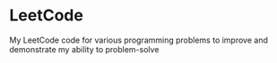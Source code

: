 # LeetCode
My LeetCode code for various programming problems to improve and demonstrate my ability to problem-solve
